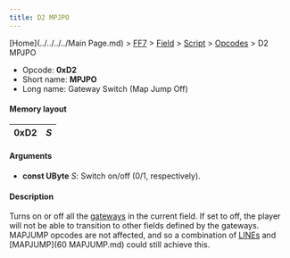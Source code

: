 ```yaml
---
title: D2 MPJPO
---
```


[Home](../../../../Main Page.md) > [FF7](../../../../FF7.md) > [Field](../../../Field.md) > [Script](../../Script.md) > [Opcodes](../Opcodes.md) > D2 MPJPO

-   Opcode: **0xD2**
-   Short name: **MPJPO**
-   Long name: Gateway Switch (Map Jump Off)

#### Memory layout

| 0xD2 | *S* |
|------|-----|

#### Arguments

-   **const UByte** *S*: Switch on/off (0/1, respectively).

#### Description

Turns on or off all the [gateways](FF7/Field/3D_Related "wikilink") in the current field. If set to off, the player will not be able to transition to other fields defined by the gateways. MAPJUMP opcodes are not affected, and so a combination of [LINEs](FF7/Field/Script/Opcodes/D0_LINE "wikilink") and [MAPJUMP](60 MAPJUMP.md) could still achieve this.
